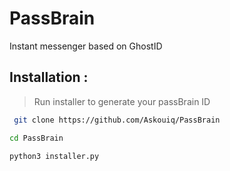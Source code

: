 # PassBrain
Instant messenger based on GhostID


## Installation :
> Run installer to generate your passBrain ID
```bash
 git clone https://github.com/Askouiq/PassBrain
```

```bash
cd PassBrain
```

```bash
python3 installer.py
```
